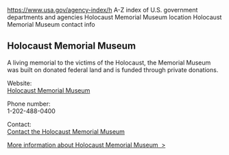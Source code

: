 

https://www.usa.gov/agency-index/h
A-Z index of U.S. government departments and agencies
Holocaust Memorial Museum location
Holocaust Memorial Museum contact info

## Holocaust Memorial Museum

A living memorial to the victims of the Holocaust, the Memorial Museum was built on donated federal land and is funded through private donations.

Website:  
[Holocaust Memorial Museum](https://www.ushmm.org/)

Phone number:  
1-202-488-0400

Contact:  
[Contact the Holocaust Memorial Museum](https://www.ushmm.org/information/connect-with-the-museum)

[More information about Holocaust Memorial Museum  >](https://www.usa.gov/agencies/holocaust-memorial-museum)
